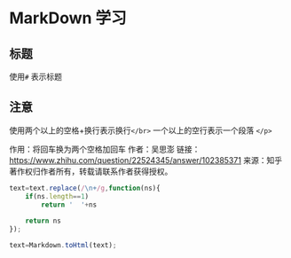 # MarkDown 学习

## 标题
使用`#` 表示标题

## 注意
使用两个以上的空格+换行表示换行`</br>` 一个以上的空行表示一个段落 `</p>`


作用：将回车换为两个空格加回车
作者：吴思澎
链接：https://www.zhihu.com/question/22524345/answer/102385371
来源：知乎
著作权归作者所有，转载请联系作者获得授权。
```js
text=text.replace(/\n+/g,function(ns){
    if(ns.length==1)
        return '  '+ns
    
    return ns
});

text=Markdown.toHtml(text);
```